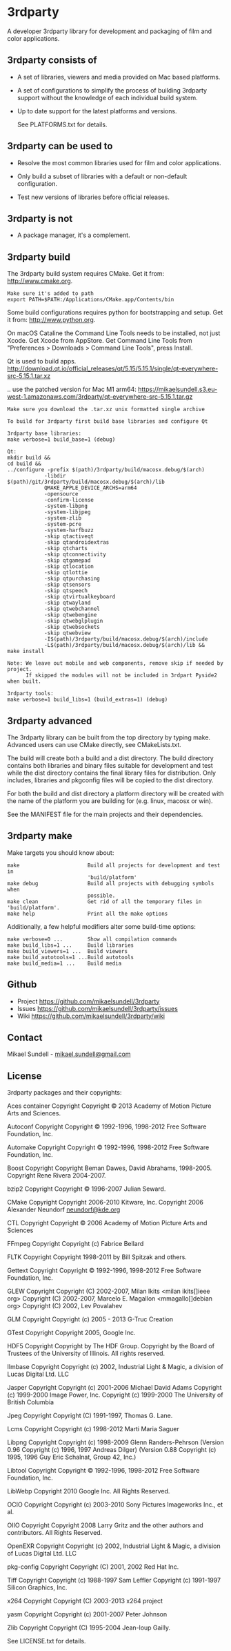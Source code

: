 # 3rdparty #

A developer 3rdparty library for development and packaging of film and color applications.

## 3rdparty consists of ##

  * A set of libraries, viewers and media provided on Mac based platforms.
  
  * A set of configurations to simplify the process of building 3rdparty support without the
    knowledge of each individual build system. 
        
  * Up to date support for the latest platforms and versions.

    See PLATFORMS.txt for details.

## 3rdparty can be used to ##

  * Resolve the most common libraries used for film and color applications.

  * Only build a subset of libraries with a default or non-default configuration.

  * Test new versions of libraries before official releases.

## 3rdparty is not ##

  * A package manager, it's a complement.

## 3rdparty build ##

The 3rdparty build system requires CMake.
Get it from: http://www.cmake.org.

    Make sure it's added to path
    export PATH=$PATH:/Applications/CMake.app/Contents/bin 

Some build configurations requires python for bootstrapping and setup.
Get it from: http://www.python.org.

On macOS Cataline the Command Line Tools needs to be installed, not just Xcode.
Get Xcode from AppStore.
Get Command Line Tools from "Preferences > Downloads > Command Line Tools", press Install.

Qt is used to build apps.
http://download.qt.io/official_releases/qt/5.15/5.15.1/single/qt-everywhere-src-5.15.1.tar.xz

.. use the patched version for Mac M1 arm64:
https://mikaelsundell.s3.eu-west-1.amazonaws.com/3rdparty/qt-everywhere-src-5.15.1.tar.gz

    Make sure you download the .tar.xz unix formatted single archive

    To build for 3rdparty first build base libraries and configure Qt

    3rdparty base libraries:
    make verbose=1 build_base=1 (debug)

    Qt:
    mkdir build &&
    cd build &&
    ../configure -prefix $(path)/3rdparty/build/macosx.debug/$(arch)
                -libdir $(path)/git/3rdparty/build/macosx.debug/$(arch)/lib 
                QMAKE_APPLE_DEVICE_ARCHS=arm64
                -opensource
                -confirm-license
                -system-libpng
                -system-libjpeg
                -system-zlib
                -system-pcre
                -system-harfbuzz
                -skip qtactiveqt
                -skip qtandroidextras
                -skip qtcharts
                -skip qtconnectivity
                -skip qtgamepad
                -skip qtlocation
                -skip qtlottie
                -skip qtpurchasing
                -skip qtsensors
                -skip qtspeech
                -skip qtvirtualkeyboard
                -skip qtwayland
                -skip qtwebchannel
                -skip qtwebengine
                -skip qtwebglplugin
                -skip qtwebsockets
                -skip qtwebview
                -I$(path)/3rdparty/build/macosx.debug/$(arch)/include 
                -L$(path)/3rdparty/build/macosx.debug/$(arch)/lib &&
    make install

    Note: We leave out mobile and web components, remove skip if needed by project.
          If skipped the modules will not be included in 3rdpart Pyside2 when built.

    3rdparty tools:
    make verbose=1 build_libs=1 (build_extras=1) (debug)

3rdparty advanced
------------------

The 3rdparty library can be built from the top directory by typing 
make. Advanced users can use CMake directly, see CMakeLists.txt.

The build will create both a build and a dist directory. The build directory
contains both libraries and binary files suitable for development and test 
while the dist directory contains the final library files for distribution.
Only includes, libraries and pkgconfig files will be copied to the dist 
directory.

For both the build and dist directory a platform directory will be
created with the name of the platform you are building for (e.g. linux,
macosx or win).

See the MANIFEST file for the main projects and their dependencies.


3rdparty make
------------------

Make targets you should know about:

    make                      Build all projects for development and test in 
			                  'build/platform'
    make debug                Build all projects with debugging symbols when
			                  possible.
    make clean                Get rid of all the temporary files in 'build/platform'.
    make help                 Print all the make options

Additionally, a few helpful modifiers alter some build-time options:

    make verbose=0 ...        Show all compilation commands
    make build_libs=1 ...     Build libraries
    make build_viewers=1 ...  Build viewers
    make build_autotools=1 ...Build autotools
    make build_media=1 ...    Build media


## Github ##

  * Project  https://github.com/mikaelsundell/3rdparty
  * Issues   https://github.com/mikaelsundell/3rdparty/issues
  * Wiki     https://github.com/mikaelsundell/3rdparty/wiki

## Contact ##

Mikael Sundell - mikael.sundell@gmail.com

## License ##

3rdparty packages and their copyrights:

Aces container Copyright
Copyright © 2013 Academy of Motion Picture Arts and Sciences.

Autoconf Copyright
Copyright © 1992-1996, 1998-2012 Free Software Foundation, Inc.

Automake Copyright
Copyright © 1992-1996, 1998-2012 Free Software Foundation, Inc.

Boost Copyright
Copyright Beman Dawes, David Abrahams, 1998-2005.
Copyright Rene Rivera 2004-2007.

bzip2 Copyright 
Copyright © 1996-2007 Julian Seward.

CMake Copyright
Copyright 2006-2010 Kitware, Inc.
Copyright 2006 Alexander Neundorf <neundorf@kde.org>

CTL Copyright
Copyright © 2006 Academy of Motion Picture Arts and Sciences

FFmpeg Copyright
Copyright (c) Fabrice Bellard

FLTK Copyright
Copyright 1998-2011 by Bill Spitzak and others.

Gettext Copyright
Copyright © 1992-1996, 1998-2012 Free Software Foundation, Inc.

GLEW Copyright
Copyright (C) 2002-2007, Milan Ikits <milan ikits[]ieee org>
Copyright (C) 2002-2007, Marcelo E. Magallon <mmagallo[]debian org>
Copyright (C) 2002, Lev Povalahev

GLM Copyright
Copyright (c) 2005 - 2013 G-Truc Creation

GTest Copyright
Copyright 2005, Google Inc.

HDF5 Copyright
Copyright by The HDF Group.
Copyright by the Board of Trustees of the University of Illinois.
All rights reserved. 

Ilmbase Copyright
Copyright (c) 2002, Industrial Light & Magic, a division of Lucas Digital Ltd. LLC

Jasper Copyright
Copyright (c) 2001-2006 Michael David Adams
Copyright (c) 1999-2000 Image Power, Inc.
Copyright (c) 1999-2000 The University of British Columbia

Jpeg Copyright
Copyright (C) 1991-1997, Thomas G. Lane.

Lcms Copyright
Copyright (c) 1998-2012 Marti Maria Saguer

Libpng Copyright
Copyright (c) 1998-2009 Glenn Randers-Pehrson
(Version 0.96 Copyright (c) 1996, 1997 Andreas Dilger)
(Version 0.88 Copyright (c) 1995, 1996 Guy Eric Schalnat, Group 42, Inc.)

Libtool Copyright
Copyright © 1992-1996, 1998-2012 Free Software Foundation, Inc.

LibWebp
Copyright 2010 Google Inc. All Rights Reserved.

OCIO Copyright
Copyright (c) 2003-2010 Sony Pictures Imageworks Inc., et al.

OIIO Copyright
Copyright 2008 Larry Gritz and the other authors and contributors.
All Rights Reserved.

OpenEXR Copyright
Copyright (c) 2002, Industrial Light & Magic, a division of Lucas Digital Ltd. LLC

pkg-config Copyright
Copyright (C) 2001, 2002 Red Hat Inc.

Tiff Copyright
Copyright (c) 1988-1997 Sam Leffler
Copyright (c) 1991-1997 Silicon Graphics, Inc.

x264 Copyright
Copyright (C) 2003-2013 x264 project

yasm Copyright
Copyright (c) 2001-2007 Peter Johnson

Zlib Copyright
Copyright (C) 1995-2004 Jean-loup Gailly.

See LICENSE.txt for details.
